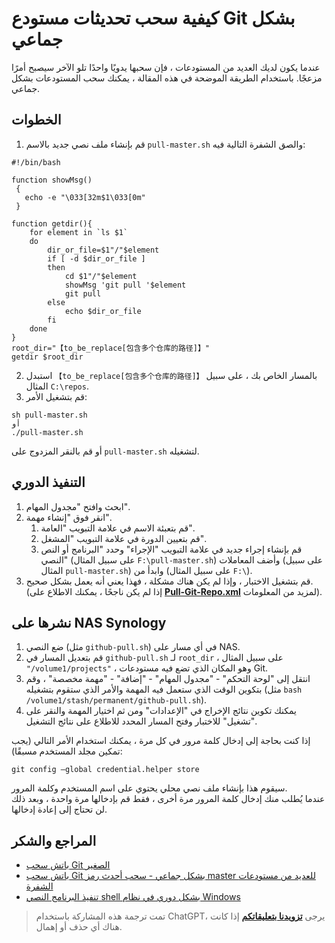 # كيفية سحب تحديثات مستودع Git بشكل جماعي

عندما يكون لديك العديد من المستودعات ، فإن سحبها يدويًا واحدًا تلو الآخر سيصبح أمرًا مزعجًا. باستخدام الطريقة الموضحة في هذه المقالة ، يمكنك سحب المستودعات بشكل جماعي.

## الخطوات

1. قم بإنشاء ملف نصي جديد بالاسم `pull-master.sh` والصق الشفرة التالية فيه:

```shell title="pull-master.sh"
#!/bin/bash

function showMsg()
 {
   echo -e "\033[32m$1\033[0m"
 }

function getdir(){
    for element in `ls $1`
    do
        dir_or_file=$1"/"$element
        if [ -d $dir_or_file ]
        then
            cd $1"/"$element
            showMsg 'git pull '$element
            git pull
        else
            echo $dir_or_file
        fi
    done
}
root_dir="【to_be_replace[包含多个仓库的路径]】"
getdir $root_dir
```

2. استبدل `【to_be_replace[包含多个仓库的路径]】` بالمسار الخاص بك ، على سبيل المثال `C:\repos`.
3. قم بتشغيل الأمر:

```shell
sh pull-master.sh
أو
./pull-master.sh
```

أو قم بالنقر المزدوج على `pull-master.sh` لتشغيله.

## التنفيذ الدوري

1. ابحث وافتح "مجدول المهام".
2. انقر فوق "إنشاء مهمة".
   1. قم بتعبئة الاسم في علامة التبويب "العامة".
   2. قم بتعيين الدورة في علامة التبويب "المشغل".
   3. قم بإنشاء إجراء جديد في علامة التبويب "الإجراء" وحدد "البرنامج أو النص النصي" (على سبيل المثال `F:\pull-master.sh`) وأضف المعاملات (على سبيل المثال `pull-master.sh`) وابدأ من (على سبيل المثال `F:\`).
3. قم بتشغيل الاختبار ، وإذا لم يكن هناك مشكلة ، فهذا يعني أنه يعمل بشكل صحيح. (إذا لم يكن ناجحًا ، يمكنك الاطلاع على [**Pull-Git-Repo.xml**](https://github.com/linyuxuanlin/File-host/blob/main/software-development/Pull-Git-Repo.xml) لمزيد من المعلومات).

## نشرها على NAS Synology

1. ضع النصي (مثل `github-pull.sh`) في أي مسار على NAS.
2. قم بتعديل المسار في `github-pull.sh` لـ `root_dir` ، على سبيل المثال `"/volume1/projects"` ، وهو المكان الذي تضع فيه مستودعات Git.
3. انتقل إلى "لوحة التحكم" - "مجدول المهام" - "إضافة" - "مهمة مخصصة" ، وقم بتكوين الوقت الذي ستعمل فيه المهمة والأمر الذي ستقوم بتشغيله (مثل `bash /volume1/stash/permanent/github-pull.sh`).
4. يمكنك تكوين نتائج الإخراج في "الإعدادات" ومن ثم اختيار المهمة والنقر على "تشغيل" للاختبار وفتح المسار المحدد للاطلاع على نتائج التشغيل.

إذا كنت بحاجة إلى إدخال كلمة مرور في كل مرة ، يمكنك استخدام الأمر التالي (يجب تمكين مجلد المستخدم مسبقًا):

```shell
git config –global credential.helper store
```

سيقوم هذا بإنشاء ملف نصي محلي يحتوي على اسم المستخدم وكلمة المرور.  
عندما يُطلب منك إدخال كلمة المرور مرة أخرى ، فقط قم بإدخالها مرة واحدة ، وبعد ذلك لن تحتاج إلى إعادة إدخالها.

## المراجع والشكر

- [باتش سحب Git الصغير](https://www.jianshu.com/p/42e8da5eb0af)
- [باتش سحب Git بشكل جماعي - سحب أحدث رمز master للعديد من مستودعات الشفرة](https://blog.csdn.net/weixin_39618730/article/details/113024998)
- [تنفيذ البرنامج النصي shell بشكل دوري في نظام Windows](https://blog.csdn.net/qq_40463753/article/details/84976977)

> تمت ترجمة هذه المشاركة باستخدام ChatGPT، يرجى [**تزويدنا بتعليقاتكم**](https://github.com/linyuxuanlin/Wiki_MkDocs/issues/new) إذا كانت هناك أي حذف أو إهمال.